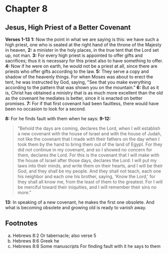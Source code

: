 # Chapter 8

## Jesus, High Priest of a Better Covenant

**Verses 1-13**
**1:** Now the point in what we are saying is this: we have such a high priest, one who is seated at the right hand of the throne of the Majesty in heaven,
**2:** a minister in the holy places, in the true tent that the Lord set up, not man.
**3:** For every high priest is appointed to offer gifts and sacrifices; thus it is necessary for this priest also to have something to offer.
**4:** Now if he were on earth, he would not be a priest at all, since there are priests who offer gifts according to the law.
**5:** They serve a copy and shadow of the heavenly things. For when Moses was about to erect the tent, he was instructed by God, saying, "See that you make everything according to the pattern that was shown you on the mountain."
**6:** But as it is, Christ has obtained a ministry that is as much more excellent than the old as the covenant he mediates is better, since it is enacted on better promises.
**7:** For if that first covenant had been faultless, there would have been no occasion to look for a second.

**8:** For he finds fault with them when he says:
**9-12:**
> "Behold the days are coming, declares the Lord,
> when I will establish a new covenant with the house of Israel
> and with the house of Judah,
> not like the covenant that I made with their fathers
> on the day when I took them by the hand to bring them out of the land of Egypt.
> For they did not continue in my covenant,
> and so I showed no concern for them, declares the Lord.
> For this is the covenant that I will make with the house of Israel
> after those days, declares the Lord:
> I will put my laws into their minds,
> and write them on their hearts,
> and I will be their God,
> and they shall be my people.
> And they shall not teach, each one his neighbor
> and each one his brother, saying, 'Know the Lord,'
> for they shall all know me,
> from the least of them to the greatest.
> For I will be merciful toward their iniquities,
> and I will remember their sins no more."

**13:** In speaking of a new covenant, he makes the first one obsolete. And what is becoming obsolete and growing old is ready to vanish away.

## Footnotes

<ol type='a'>
	<li>Hebrews 8:2 Or tabernacle; also verse 5</li>
	<li>Hebrews 8:6 Greek he</li>
	<li>Hebrews 8:8 Some manuscripts For finding fault with it he says to them</li>
</ol>
